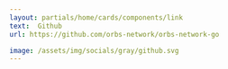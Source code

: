 ```yaml
---
layout: partials/home/cards/components/link
text:  Github
url: https://github.com/orbs-network/orbs-network-go

image: /assets/img/socials/gray/github.svg
---
```


